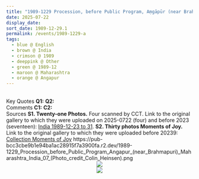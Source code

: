```yaml
---
title: "1989-1229 Procession, before Public Program, Aṃgāpūr (near Brahmapuri), Maharashtra, India"
date: 2025-07-22
display_date: 
sort_date: 1989-12-29.1
permalink: /events/1989-1229-a
tags:
  - blue @ English
  - brown @ India
  - crimson @ 1989
  - deeppink @ Other
  - green @ 1989-12
  - maroon @ Maharashtra
  - orange @ Angapur
---
```


<br>

<wave-list>
  <list-title color="DarkSeaGreen" width="55">Key Quotes</list-title>
  <list-item color="BlanchedAlmond" width="280"><b>Q1:</b> <i></i></list-item>
  <list-item color="Lavender" width="280"><b>Q2:</b> <i></i></list-item>
</wave-list>

<br>

<wave-list>
  <list-title color="DarkSeaGreen" width="55">Comments</list-title>
  <list-item color="BlanchedAlmond" width="280"><b>C1:</b> <i></i></list-item>
  <list-item color="Lavender" width="280"><b>C2:</b> <i></i></list-item>
</wave-list>

<br>

<wave-list>
  <list-title color="DarkSeaGreen" width="40">Sources</list-title>
  <list-item color="BlanchedAlmond"  width="280"><b>S1. Twenty-one Photos.</b> Four scanned by CCT. Link to the original gallery to which they were uploaded on 2025-0722 (four) and before 2023 (seventeen): <a href="https://eternalmoments.smugmug.com/Countries/India/1989-12-23-to-31">India 1989-12-23 to 31</a>.</list-item>
  <list-item color="Lavender"  width="280"><b>S2. Thirty photos Moments of Joy.</b> Link to the original gallery to which they were uploaded before 20239: <a href="https://eternalmoments.smugmug.com/Collections/Colin-Heinsen-Collection/Moments-of-Joy">Collection Moments of Joy</a></list-item>    
</wave-list>
https://pub-bcc3cbe9b1e94ba1ac28915f7a3900fa.r2.dev/1989-1229_Procession_before_Public_Program_Angapur_(near_Brahmapuri)_Maharashtra_India_07_(Photo_credit_Colin_Heinsen).png
<div style="text-align: center"><img src="" /></div>

<div style="text-align: center"><img src="https://pub-bcc3cbe9b1e94ba1ac28915f7a3900fa.r2.dev/1989-1229_Procession_before_Public_Program_Angapur_(near_Brahmapuri)_Maharashtra_India_05a_(Photo_credit_Colin_Heinsen).png" /></div>

<div style="text-align: center"><img src="https://pub-bcc3cbe9b1e94ba1ac28915f7a3900fa.r2.dev/1989-1229_Procession_before_Public_Program_Angapur_(near_Brahmapuri)_Maharashtra_India_10_(Photo_credit_Colin_Heinsen).png" /></div>